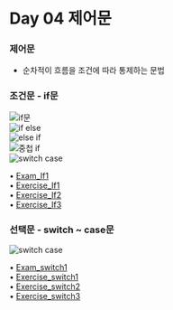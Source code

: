 # Day 04 제어문

### 제어문
  - 순차적이 흐름을 조건에 따라 통제하는 문법
  
### 조건문 - if문
![if문](https://user-images.githubusercontent.com/68003227/103996177-d1d53d00-51dc-11eb-9ab2-170488168349.png)  
![if else](https://user-images.githubusercontent.com/68003227/103996190-d568c400-51dc-11eb-8caf-8e8825f195eb.png)  
![else if](https://user-images.githubusercontent.com/68003227/103996194-d6015a80-51dc-11eb-860f-2c9b0bae544d.png)  
![중첩 if](https://user-images.githubusercontent.com/68003227/103996195-d699f100-51dc-11eb-8361-00c8a6c2c5bf.png)  
![switch case](https://user-images.githubusercontent.com/68003227/103996198-d863b480-51dc-11eb-9d79-da44c0ae985c.png)  

• [Exam_If1](https://github.com/icici0093/KH_Study/blob/main/code/Exam_If1.java)  
• [Exercise_If1](https://github.com/icici0093/KH_Study/blob/main/code/Exercise_If1.java)  
• [Exercise_If2](https://github.com/icici0093/KH_Study/blob/main/code/Exercise_If2.java)  
• [Exercise_If3](https://github.com/icici0093/KH_Study/blob/main/code/Exercise_If3.java)  

### 선택문 - switch ~ case문
![switch case](https://user-images.githubusercontent.com/68003227/103996198-d863b480-51dc-11eb-9d79-da44c0ae985c.png)

• [Exam_switch1](https://github.com/icici0093/KH_Study/blob/main/code/Exam_switch1.java)  
• [Exercise_switch1](https://github.com/icici0093/KH_Study/blob/main/code/Exercise_switch1.java)  
• [Exercise_switch2](https://github.com/icici0093/KH_Study/blob/main/code/Exercise_switch2.java)  
• [Exercise_switch3](https://github.com/icici0093/KH_Study/blob/main/code/Exercise_switch3.java)  
